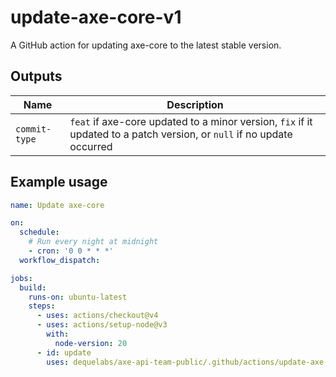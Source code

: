 # update-axe-core-v1

A GitHub action for updating axe-core to the latest stable version.

## Outputs

| Name          | Description                                                                                                            |
| --------------| ---------------------------------------------------------------------------------------------------------------------- |
| `commit-type` | `feat` if axe-core updated to a minor version, `fix` if it updated to a patch version, or `null` if no update occurred |

## Example usage

```yaml
name: Update axe-core

on:
  schedule:
    # Run every night at midnight
    - cron: '0 0 * * *'
  workflow_dispatch:

jobs:
  build:
    runs-on: ubuntu-latest
    steps:
      - uses: actions/checkout@v4
      - uses: actions/setup-node@v3
        with:
          node-version: 20
      - id: update
        uses: dequelabs/axe-api-team-public/.github/actions/update-axe-core-v1@main
```
